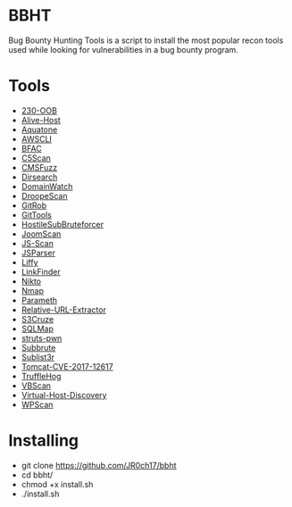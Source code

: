 # BBHT

Bug Bounty Hunting Tools is a script to install the most popular recon tools used while looking for vulnerabilities in a bug bounty program.
 
# Tools

- [230-OOB](https://github.com/sxcurity/230-OOB)
- [Alive-Host](https://github.com/sxcurity/alive-host)
- [Aquatone](https://github.com/michenriksen/aquatone)
- [AWSCLI](https://aws.amazon.com/cli/)
- [BFAC](https://github.com/mazen160/bfac)
- [C5Scan](https://github.com/auraltension/c5scan)
- [CMSFuzz](https://github.com/nahamsec/CMSFuzz)
- [Dirsearch](https://github.com/maurosoria/dirsearch)
- [DomainWatch](https://github.com/ebelties/DomainWatch)
- [DroopeScan](https://github.com/droope/droopescan)
- [GitRob](https://github.com/michenriksen/gitrob)
- [GitTools](https://github.com/internetwache/GitTools)
- [HostileSubBruteforcer](https://github.com/nahamsec/HostileSubBruteforcer)
- [JoomScan](https://github.com/rezasp/joomscan)
- [JS-Scan](https://github.com/zseano/JS-Scan)
- [JSParser](https://github.com/nahamsec/JSParser)
- [Liffy](https://github.com/hvqzao/liffy)
- [LinkFinder](https://github.com/GerbenJavado/LinkFinder)
- [Nikto](https://cirt.net/nikto)
- [Nmap](https://nmap.org)
- [Parameth](ttps://github.com/maK-/parameth)
- [Relative-URL-Extractor](https://github.com/jobertabma/relative-url-extractor)
- [S3Cruze](https://github.com/JR0ch17/S3Cruze)
- [SQLMap](https://github.com/sqlmapproject/sqlmap)
- [struts-pwn](https://github.com/mazen160/struts-pwn)
- [Subbrute](https://github.com/TheRook/subbrute)
- [Sublist3r](https://github.com/aboul3la/Sublist3r)
- [Tomcat-CVE-2017-12617](https://github.com/cyberheartmi9/CVE-2017-12617)
- [TruffleHog](https://github.com/dxa4481/truffleHog)
- [VBScan](https://github.com/rezasp/vbscan)
- [Virtual-Host-Discovery](https://github.com/jobertabma/virtual-host-discovery)
- [WPScan](https://github.com/wpscanteam/wpscan)


# Installing
- git clone https://github.com/JR0ch17/bbht
- cd bbht/
- chmod +x install.sh
- ./install.sh
